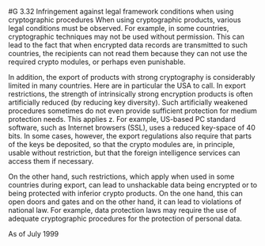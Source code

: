 #G 3.32 Infringement  against legal framework conditions when using cryptographic procedures
When using cryptographic products, various legal conditions must be observed. For example, in some countries, cryptographic techniques may not be used without permission. This can lead to the fact that when encrypted data records are transmitted to such countries, the recipients can not read them because they can not use the required crypto modules, or perhaps even punishable.

In addition, the export of products with strong cryptography is considerably limited in many countries. Here are in particular the USA to call. In export restrictions, the strength of intrinsically strong encryption products is often artificially reduced (by reducing key diversity). Such artificially weakened procedures sometimes do not even provide sufficient protection for medium protection needs. This applies z. For example, US-based PC standard software, such as Internet browsers (SSL), uses a reduced key-space of 40  bits. In some cases, however, the export regulations also require that parts of the keys be deposited, so that the crypto modules are, in principle, usable without restriction, but that the foreign intelligence services can access them if necessary.

On the other hand, such restrictions, which apply when used in some countries during export, can lead to unshackable data being encrypted or to being protected with inferior crypto products. On the one hand, this can open doors and gates and on the other hand, it can lead to violations of national law. For example, data protection laws may require the use of adequate cryptographic procedures for the protection of personal data.

As of July 1999



